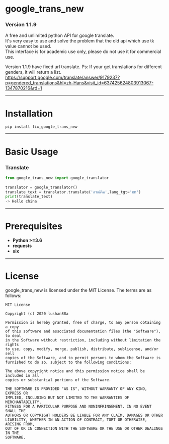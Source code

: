 # google_trans_new
### Version 1.1.9

A free and unlimited python API for google translate.  
It's very easy to use and solve the problem that the old api which use tk value cannot be used.  
This interface is for academic use only, please do not use it for commercial use.  
  
Version 1.1.9 have fixed url translate.
Ps:
If your get translations for different genders, it will return a list.
https://support.google.com/translate/answer/9179237?p=gendered_translations&hl=zh-Hans&visit_id=637425624803913067-1347870216&rd=1
***
  
  
Installation
====
```
pip install fix_google_trans_new
```
***
  
  
Basic Usage
=====
### Translate
```python
from google_trans_new import google_translator  
  
translator = google_translator()  
translate_text = translator.translate('สวัสดีจีน',lang_tgt='en')  
print(translate_text)
-> Hello china
```
***

Prerequisites
====
* **Python >=3.6**  
* **requests**  
* **six**  
***
  
  
License
====
google_trans_new is licensed under the MIT License. The terms are as follows:  

```
MIT License  

Copyright (c) 2020 lushan88a  

Permission is hereby granted, free of charge, to any person obtaining a copy  
of this software and associated documentation files (the "Software"), to deal  
in the Software without restriction, including without limitation the rights  
to use, copy, modify, merge, publish, distribute, sublicense, and/or sell  
copies of the Software, and to permit persons to whom the Software is  
furnished to do so, subject to the following conditions:  

The above copyright notice and this permission notice shall be included in all  
copies or substantial portions of the Software.  

THE SOFTWARE IS PROVIDED "AS IS", WITHOUT WARRANTY OF ANY KIND, EXPRESS OR  
IMPLIED, INCLUDING BUT NOT LIMITED TO THE WARRANTIES OF MERCHANTABILITY,  
FITNESS FOR A PARTICULAR PURPOSE AND NONINFRINGEMENT. IN NO EVENT SHALL THE  
AUTHORS OR COPYRIGHT HOLDERS BE LIABLE FOR ANY CLAIM, DAMAGES OR OTHER  
LIABILITY, WHETHER IN AN ACTION OF CONTRACT, TORT OR OTHERWISE, ARISING FROM,  
OUT OF OR IN CONNECTION WITH THE SOFTWARE OR THE USE OR OTHER DEALINGS IN THE  
SOFTWARE.  
```
